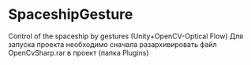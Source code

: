 # SpaceshipGesture
Сontrol of the spaceship by gestures (Unity+OpenCV-Optical Flow)
Для запуска проекта необходимо сначала разархивировать файл OpenCvSharp.rar в проект (папка Plugins)
